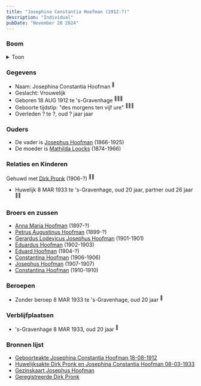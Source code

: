 ```yaml
---
title: "Josephina Constantia Hoofman (1912-?)"
description: "Individual"
pubDate: "November 20 2024"
---
```


### Boom
<details><summary>Toon</summary>

![test](https://www.plantuml.com/plantuml/svg/ZPDDRzf048Rl-oj6oI4d97y0iH4Y2IcaZP8KjKslQ6rFyChhNRIpBa8H_xr3S4gAqeQRDJiVpxpl-9AyTBwfjQ1AcQLqiePCvjN2sSOKrrPR1zv9G_o4nejI5GYvShd6tJVMIx-66kiC7Ur2vD6XzUibYZTTSos9u5a0mDYw0jsFKkMLGQBXi9RAZ4OGYuqGPp1x6KLYLt5oQmcNPKFmsTgdMfeJa0HVWY28UW2datZQcuwvx_EJGbriO3Z8PBQUPzPxZOCHH5suUho1CEdtuSP9sQpUf5BLQ3sNffZdpX9bbdcsDH7SFZv0cFA8C-fmsIyqfLmW0xPKzzANIXSIxgpDAtg52jCkGqt7atWI_m-g1zydCuOwx_9QngDHH7W4MDA2yJB_01iELbWKoYoswIayVFt9OzB-2-2KLUjtuLIhHUdNgBLTCUH6j6fsEcs6Q3VP1zfA3l1J54JYRtUKaN1j3H-JyKeUEiNvyCVaZyK9avrZQHWTBFcXFXTmiRsXbksJSXNCd3NLdkJyc9k9GvRvZWc2GvcF97Z7YmJkhxvnopZUMv6yQyLMhbVb4z5IxmFY4at1V-nl)
</details>

### Gegevens
- Naam: Josephina Constantia Hoofman <sup><a href="../s00343/" style="text-decoration:none" title="Geboorteakte Josephina Constantia Hoofman  18-08-1912">:link:</a></sup>
- Geslacht: Vrouwelijk
- Geboren 18 AUG 1912 te 's-Gravenhage <sup><a href="../s00343/" style="text-decoration:none" title="Geboorteakte Josephina Constantia Hoofman  18-08-1912">:link:</a><a href="../s00350/" style="text-decoration:none" title="Gezinskaart Josephus Hoofman">:link:</a><a href="../s00353/" style="text-decoration:none" title="Geregistreerde Dirk Pronk ">:link:</a></sup>
- Geboorte tijdstip: "des morgens ten vijf ure" <sup><a href="../s00343/" style="text-decoration:none" title="Geboorteakte Josephina Constantia Hoofman  18-08-1912">:link:</a><a href="../s00350/" style="text-decoration:none" title="Gezinskaart Josephus Hoofman">:link:</a><a href="../s00353/" style="text-decoration:none" title="Geregistreerde Dirk Pronk ">:link:</a></sup>
- Overleden ? te ?, oud ? jaar jaar 

### Ouders
- De vader is [Josephus Hoofman](../i00025/) (1866-1925)
- De moeder is [Mathilda Loocks](../i00194/) (1874-1966)

### Relaties en Kinderen

Gehuwd met [Dirk Pronk](../i00207/) (1906-?) <sup><a href="../s00348/" style="text-decoration:none" title="Huwelijksakte Dirk Pronk en Josephina Constantia Hoofman  08-03-1933">:link:</a><a href="../s00350/" style="text-decoration:none" title="Gezinskaart Josephus Hoofman">:link:</a></sup>
- Huwelijk 8 MAR 1933 te 's-Gravenhage, oud 20 jaar, partner oud 26 jaar <sup><a href="../s00348/" style="text-decoration:none" title="Huwelijksakte Dirk Pronk en Josephina Constantia Hoofman  08-03-1933">:link:</a><a href="../s00350/" style="text-decoration:none" title="Gezinskaart Josephus Hoofman">:link:</a></sup>

### Broers en zussen
- [Anna Maria Hoofman](../i00203/) (1897-?)
- [Petrus Augustinus Hoofman](../i00195/) (1899-?)
- [Gerardus Lodevicus Josephus Hoofman](../i00196/) (1901-1901)
- [Eduardus Hoofman](../i00197/) (1902-1903)
- [Eduard Hoofman](../i00198/) (1904-?)
- [Constantina Hoofman](../i00199/) (1906-1906)
- [Josephus Hoofman](../i00200/) (1907-1907)
- [Constantina Hoofman](../i00201/) (1910-1910)

### Beroepen
- Zonder beroep 8 MAR 1933 te 's-Gravenhage, oud 20 jaar <sup><a href="../s00348/" style="text-decoration:none" title="Huwelijksakte Dirk Pronk en Josephina Constantia Hoofman  08-03-1933">:link:</a></sup>

### Verblijfplaatsen
- 's-Gravenhage  8 MAR 1933, oud 20 jaar  <sup><a href="../s00348/" style="text-decoration:none" title="Huwelijksakte Dirk Pronk en Josephina Constantia Hoofman  08-03-1933">:link:</a></sup>

### Bronnen lijst
- [Geboorteakte Josephina Constantia Hoofman  18-08-1912](../s00343/)
- [Huwelijksakte Dirk Pronk en Josephina Constantia Hoofman  08-03-1933](../s00348/)
- [Gezinskaart Josephus Hoofman](../s00350/)
- [Geregistreerde Dirk Pronk ](../s00353/)